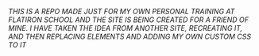 *THIS IS A REPO MADE JUST FOR MY OWN PERSONAL TRAINING AT FLATIRON SCHOOL AND THE SITE IS BEING CREATED FOR A FRIEND OF MINE. I HAVE TAKEN THE IDEA FROM ANOTHER SITE, RECREATING IT, AND THEN REPLACING ELEMENTS AND ADDING MY OWN CUSTOM CSS TO IT*